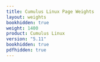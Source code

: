 ```yaml
---
title: Cumulus Linux Page Weights
layout: weights
bookhidden: true
weight: 1400
product: Cumulus Linux
version: "5.11"
bookhidden: true
pdfhidden: true
---
```

